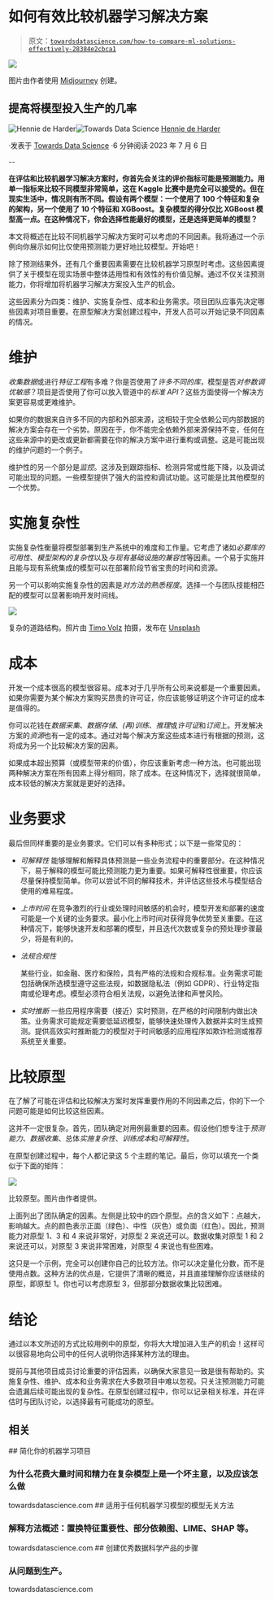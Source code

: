 # 如何有效比较机器学习解决方案

> 原文：[`towardsdatascience.com/how-to-compare-ml-solutions-effectively-28384e2cbca1`](https://towardsdatascience.com/how-to-compare-ml-solutions-effectively-28384e2cbca1)

![](img/f230bb52240a5717e53947dd913ed392.png)

图片由作者使用 [Midjourney](https://www.midjourney.com/app/) 创建。

## 提高将模型投入生产的几率

[](https://hennie-de-harder.medium.com/?source=post_page-----28384e2cbca1--------------------------------)![Hennie de Harder](https://hennie-de-harder.medium.com/?source=post_page-----28384e2cbca1--------------------------------)[](https://towardsdatascience.com/?source=post_page-----28384e2cbca1--------------------------------)![Towards Data Science](https://towardsdatascience.com/?source=post_page-----28384e2cbca1--------------------------------) [Hennie de Harder](https://hennie-de-harder.medium.com/?source=post_page-----28384e2cbca1--------------------------------)

·发表于 [Towards Data Science](https://towardsdatascience.com/?source=post_page-----28384e2cbca1--------------------------------) ·6 分钟阅读·2023 年 7 月 6 日

--

**在评估和比较机器学习解决方案时，你首先会关注的评价指标可能是预测能力。用单一指标来比较不同模型非常简单，这在 Kaggle 比赛中是完全可以接受的。但在现实生活中，情况则有所不同。假设有两个模型：一个使用了 100 个特征和复杂的架构，另一个使用了 10 个特征和 XGBoost。复杂模型的得分仅比 XGBoost 模型高一点。在这种情况下，你会选择性能最好的模型，还是选择更简单的模型？**

本文将概述在比较不同机器学习解决方案时可以考虑的不同因素。我将通过一个示例向你展示如何比仅使用预测能力更好地比较模型。开始吧！

除了预测结果外，还有几个重要因素需要在比较机器学习原型时考虑。这些因素提供了关于模型在现实场景中整体适用性和有效性的有价值见解。通过不仅关注预测能力，你将增加将机器学习解决方案投入生产的机会。

这些因素分为四类：维护、实施复杂性、成本和业务需求。项目团队应事先决定哪些因素对项目重要。在原型解决方案创建过程中，开发人员可以开始记录不同因素的情况。

# 维护

*收集数据*或进行*特征工程*有多难？你是否使用了*许多不同的库*，模型是否*对参数调优敏感*？项目是否使用了你可以放入管道中的*标准 API*？这些方面使得一个解决方案更容易或更难维护。

如果你的数据来自许多不同的内部和外部来源，这相较于完全依赖公司内部数据的解决方案会存在一个劣势。原因在于，你不能完全依赖外部来源保持不变，任何在这些来源中的更改或更新都需要在你的解决方案中进行重构或调整。这是可能出现的维护问题的一个例子。

维护性的另一个部分是*监控*。这涉及到跟踪指标、检测异常或性能下降，以及调试可能出现的问题。一些模型提供了强大的监控和调试功能。这可能是比其他模型的一个优势。

# 实施复杂性

实施复杂性衡量将模型部署到生产系统中的难度和工作量。它考虑了诸如*必要库的可用性*、*模型架构的复杂性*以及*与现有基础设施的兼容性*等因素。一个易于实施并且能与现有系统集成的模型可以在部署阶段节省宝贵的时间和资源。

另一个可以影响实施复杂性的因素是*对方法的熟悉程度*。选择一个与团队技能相匹配的模型可以显著影响开发时间线。

![](img/6c48d2090a2c5368cffdc6d728ced233.png)

复杂的道路结构。照片由 [Timo Volz](https://unsplash.com/@magict1911?utm_source=medium&utm_medium=referral) 拍摄，发布在 [Unsplash](https://unsplash.com/?utm_source=medium&utm_medium=referral)

# 成本

开发一个成本很高的模型很容易。成本对于几乎所有公司来说都是一个重要因素。如果你需要为某个解决方案购买昂贵的许可证，你应该能够证明这个许可证的成本是值得的。

你可以花钱在*数据采集*、*数据存储*、*(再)训练*、*推理*或*许可证*和*订阅*上。开发解决方案的*资源*也有一定的成本。通过对每个解决方案这些成本进行有根据的预测，这将成为另一个比较解决方案的因素。

如果成本超出预算（或模型带来的价值），你应该重新考虑一种方法。也可能出现两种解决方案在所有因素上得分相同，除了成本。在这种情况下，选择就很简单，成本较低的解决方案就是更好的选择。

# 业务要求

最后但同样重要的是业务要求。它们可以有多种形式；以下是一些常见的：

+   *可解释性* 能够理解和解释具体预测是一些业务流程中的重要部分。在这种情况下，易于解释的模型可能比预测能力更为重要。如果可解释性很重要，你应该尽量保持模型简单。你可以尝试不同的解释技术，并评估这些技术与模型结合使用的难易程度。

+   *上市时间* 在竞争激烈的行业或处理时间敏感的机会时，模型开发和部署的速度可能是一个关键的业务要求。最小化上市时间对获得竞争优势至关重要。在这种情况下，能够快速开发和部署的模型，并且迭代次数或复杂的预处理步骤最少，将是有利的。

+   *法规合规性*

    某些行业，如金融、医疗和保险，具有严格的法规和合规标准。业务需求可能包括确保所选模型遵守这些法规，如数据隐私法（例如 GDPR）、行业特定指南或伦理考虑。模型必须符合相关法规，以避免法律和声誉风险。

+   *实时推断* 一些应用程序需要（接近）实时预测，在严格的时间限制内做出决策。业务需求可能规定需要低延迟模型，能够快速处理传入数据并实时生成预测。提供高效实时推断能力的模型对于时间敏感的应用程序如欺诈检测或推荐系统至关重要。

# 比较原型

在了解了可能在评估和比较解决方案时发挥重要作用的不同因素之后，你的下一个问题可能是如何比较这些因素。

这并不一定很复杂。首先，团队确定对用例最重要的因素。假设他们想专注于*预测能力*、*数据收集*、总体*实施复杂性*、*训练成本*和*可解释性*。

在原型创建过程中，每个人都记录这 5 个主题的笔记。最后，你可以填充一个类似于下面的矩阵：

![](img/f09702eca4d878f79bda1eb19d543666.png)

比较原型。图片由作者提供。

上面列出了团队确定的因素。左侧是比较中的四个原型。点的含义如下：点越大，影响越大。点的颜色表示正面（绿色）、中性（灰色）或负面（红色）。因此，预测能力对原型 1、3 和 4 来说非常好，对原型 2 来说还可以。数据收集对原型 1 和 2 来说还可以，对原型 3 来说非常困难，对原型 4 来说也有些困难。

这只是一个示例，完全可以创建你自己的比较方法。你可以决定量化分数，而不是使用点数。这种方法的优点是，它提供了清晰的概览，并且直接理解你应该继续的原型，即原型 1。你也可以考虑原型 3，但那部分数据收集比较困难。

# 结论

通过以本文所述的方式比较用例中的原型，你将大大增加进入生产的机会！这样可以很容易地向公司中的任何人说明你选择某种方法的理由。

提前与其他项目成员讨论重要的评估因素，以确保大家意见一致是很有帮助的。实施复杂性、维护、成本和业务需求在大多数项目中难以忽视。只关注预测能力可能会遗漏后续可能出现的复杂性。在原型创建过程中，你可以记录相关标准，并在评估时与团队讨论，以选择最有可能成功的原型。

## 相关

[](/simplify-your-machine-learning-projects-ab171d19c9ef?source=post_page-----28384e2cbca1--------------------------------) ## 简化你的机器学习项目

### 为什么花费大量时间和精力在复杂模型上是一个坏主意，以及应该怎么做

towardsdatascience.com [](/model-agnostic-methods-for-interpreting-any-machine-learning-model-4f10787ef504?source=post_page-----28384e2cbca1--------------------------------) ## 适用于任何机器学习模型的模型无关方法

### 解释方法概述：置换特征重要性、部分依赖图、LIME、SHAP 等。

towardsdatascience.com [](/these-are-the-steps-you-need-to-take-to-create-a-good-data-science-product-697b22d335c5?source=post_page-----28384e2cbca1--------------------------------) ## 创建优秀数据科学产品的步骤

### 从问题到生产。

towardsdatascience.com

